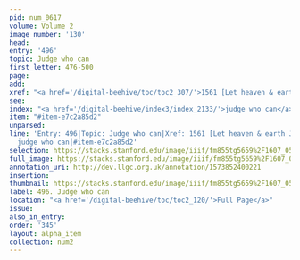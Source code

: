 ```yaml
---
pid: num_0617
volume: Volume 2
image_number: '130'
head: 
entry: '496'
topic: Judge who can
first_letter: 476-500
page: 
add: 
xref: "<a href='/digital-beehive/toc/toc2_307/'>1561 [Let heaven & earth Judge]</a>"
see: 
index: "<a href='/digital-beehive/index3/index_2133/'>judge who can</a>"
item: "#item-e7c2a85d2"
unparsed: 
line: 'Entry: 496|Topic: Judge who can|Xref: 1561 [Let heaven & earth Judge]|Index:
  judge who can|#item-e7c2a85d2'
selection: https://stacks.stanford.edu/image/iiif/fm855tg5659%2F1607_0597/832,215,2886,741/full/0/default.jpg
full_image: https://stacks.stanford.edu/image/iiif/fm855tg5659%2F1607_0597/full/full/0/default.jpg
annotation_uri: http://dev.llgc.org.uk/annotation/1573852400221
insertion: 
thumbnail: https://stacks.stanford.edu/image/iiif/fm855tg5659%2F1607_0597/832,215,600,180/250,/0/default.jpg
label: 496. Judge who can
location: "<a href='/digital-beehive/toc/toc2_120/'>Full Page</a>"
issue: 
also_in_entry: 
order: '345'
layout: alpha_item
collection: num2
---
```

